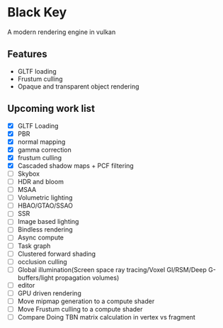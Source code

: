# Black Key


A modern rendering engine in vulkan

## Features
* GLTF loading
* Frustum culling
* Opaque and transparent object rendering

##  Upcoming work list
* [x] GLTF Loading
* [x] PBR
* [x] normal mapping
* [x] gamma correction
* [x] frustum culling
* [x] Cascaded shadow maps + PCF filtering
* [ ] Skybox 
* [ ] HDR and bloom
* [ ] MSAA
* [ ] Volumetric lighting
* [ ] HBAO/GTAO/SSAO
* [ ] SSR
* [ ] Image based lighting
* [ ] Bindless rendering
* [ ] Async compute
* [ ] Task graph
* [ ] Clustered forward shading
* [ ] occlusion culling
* [ ] Global illumination(Screen space ray tracing/Voxel GI/RSM/Deep G-buffers/light propagation volumes)
* [ ] editor
* [ ] GPU driven rendering
* [ ] Move mipmap generation to a compute shader
* [ ] Move Frustum culling to a compute shader
* [ ] Compare Doing TBN matrix calculation in vertex vs fragment
